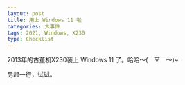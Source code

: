 ```yaml
---
layout: post
title: 用上 Windows 11 啦
categories: 大事件
tags: 2021, Windows, X230
type: Checklist
---
```


2013年的古董机X230装上 Windows 11 了。哈哈～(￣▽￣～)~

另起一行，试试。

